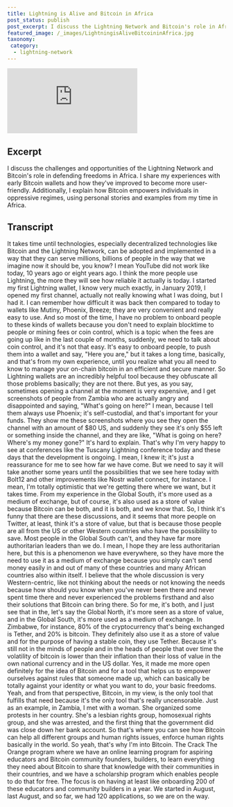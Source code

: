 ```yaml
---
title: Lightning is Alive and Bitcoin in Africa
post_status: publish
post_excerpt: I discuss the Lightning Network and Bitcoin's role in Africa.
featured_image: /_images/LightningisAliveBitcoininAfrica.jpg
taxonomy:
 category:
  - lightning-network
---
```


<iframe src="https://player.vimeo.com/video/1021226071?badge=0&amp;autopause=0&amp;player_id=0&amp;app_id=58479" frameborder="0" allow="autoplay; fullscreen; picture-in-picture; clipboard-write; encrypted-media" title="Lightning is Alive &amp; Bitcoin in Africa"></iframe>

<div style="margin-bottom:30px;"></div>

## Excerpt

I discuss the challenges and opportunities of the Lightning Network and Bitcoin's role in defending freedoms in Africa. I share my experiences with early Bitcoin wallets and how they've improved to become more user-friendly. Additionally, I explain how Bitcoin empowers individuals in oppressive regimes, using personal stories and examples from my time in Africa.

## Transcript

It takes time until technologies, especially decentralized technologies like Bitcoin and the Lightning Network, can be adopted and implemented in a way that they can serve millions, billions of people in the way that we imagine now it should be, you know? I mean YouTube did not work like today, 10 years ago or eight years ago. I think the more people use Lightning, the more they will see how reliable it actually is today. I started my first Lightning wallet, I know very much exactly, in January 2019, I opened my first channel, actually not really knowing what I was doing, but I had it. I can remember how difficult it was back then compared to today to wallets like Mutiny, Phoenix, Breeze; they are very convenient and really easy to use. And so most of the time, I have no problem to onboard people to these kinds of wallets because you don't need to explain blocktime to people or mining fees or coin control, which is a topic when the fees are going up like in the last couple of months, suddenly, we need to talk about coin control, and it's not that easy. It's easy to onboard people, to push them into a wallet and say, "Here you are," but it takes a long time, basically, and that's from my own experience, until you realize what you all need to know to manage your on-chain bitcoin in an efficient and secure manner. So Lightning wallets are an incredibly helpful tool because they obfuscate all those problems basically; they are not there. But yes, as you say, sometimes opening a channel at the moment is very expensive, and I get screenshots of people from Zambia who are actually angry and disappointed and saying, "What's going on here?" I mean, because I tell them always use Phoenix; it's self-custodial, and that's important for your funds. They show me these screenshots where you see they open the channel with an amount of $80 US, and suddenly they see it's only $55 left or something inside the channel, and they are like, "What is going on here? Where's my money gone?" It's hard to explain. That's why I'm very happy to see at conferences like the Tuscany Lightning conference today and these days that the development is ongoing. I mean, I knew it; it's just a reassurance for me to see how far we have come. But we need to say it will take another some years until the possibilities that we see here today with Bolt12 and other improvements like Nostr wallet connect, for instance. I mean, I'm totally optimistic that we're getting there where we want, but it takes time. From my experience in the Global South, it's more used as a medium of exchange, but of course, it's also used as a store of value because Bitcoin can be both, and it is both, and we know that. So, I think it's funny that there are these discussions, and it seems that more people on Twitter, at least, think it's a store of value, but that is because those people are all from the US or other Western countries who have the possibility to save. Most people in the Global South can't, and they have far more authoritarian leaders than we do. I mean, I hope they are less authoritarian here, but this is a phenomenon we have everywhere, so they have more the need to use it as a medium of exchange because you simply can't send money easily in and out of many of these countries and many African countries also within itself. I believe that the whole discussion is very Western-centric, like not thinking about the needs or not knowing the needs because how should you know when you've never been there and never spent time there and never experienced the problems firsthand and also their solutions that Bitcoin can bring there. So for me, it's both, and I just see that in the, let's say the Global North, it's more seen as a store of value, and in the Global South, it's more used as a medium of exchange. In Zimbabwe, for instance, 80% of the cryptocurrency that's being exchanged is Tether, and 20% is bitcoin. They definitely also use it as a store of value and for the purpose of having a stable coin, they use Tether. Because it's still not in the minds of people and in the heads of people that over time the volatility of bitcoin is lower than their inflation than their loss of value in the own national currency and in the US dollar. Yes, it made me more open definitely for the idea of Bitcoin and for a tool that helps us to empower ourselves against rules that someone made up, which can basically be totally against your identity or what you want to do, your basic freedoms. Yeah, and from that perspective, Bitcoin, in my view, is the only tool that fulfills that need because it's the only tool that's really uncensorable. Just as an example, in Zambia, I met with a woman. She organized some protests in her country. She's a lesbian rights group, homosexual rights group, and she was arrested, and the first thing that the government did was close down her bank account. So that's where you can see how Bitcoin can help all different groups and human rights issues, enforce human rights basically in the world. So yeah, that's why I'm into Bitcoin. The Crack The Orange program where we have an online learning program for aspiring educators and Bitcoin community founders, builders, to learn everything they need about Bitcoin to share that knowledge with their communities in their countries, and we have a scholarship program which enables people to do that for free. The focus is on having at least like onboarding 200 of these educators and community builders in a year. We started in August, last August, and so far, we had 120 applications, so we are on the way.